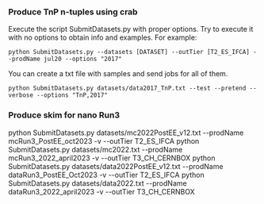 ### Produce TnP n-tuples using crab

Execute the script SubmitDatasets.py with proper options. Try to execute it with no options to obtain info and examples. For example:

    python SubmitDatasets.py --datasets [DATASET] --outTier [T2_ES_IFCA] --prodName jul20 --options "2017"

You can create a txt file with samples and send jobs for all of them.

    python SubmitDatasets.py datasets/data2017_TnP.txt --test --pretend --verbose --options "TnP,2017"

### Produce skim for nano Run3
python SubmitDatasets.py datasets/mc2022PostEE_v12.txt --prodName mcRun3_PostEE_oct2023 -v --outTier T2_ES_IFCA
python SubmitDatasets.py datasets/mc2022.txt --prodName mcRun3_2022_april2023 -v --outTier T3_CH_CERNBOX
python SubmitDatasets.py datasets/data2022PostEE_v12.txt --prodName dataRun3_PostEE_Oct2023 -v --outTier T2_ES_IFCA
python SubmitDatasets.py datasets/data2022.txt --prodName dataRun3_2022_april2023 -v --outTier T3_CH_CERNBOX